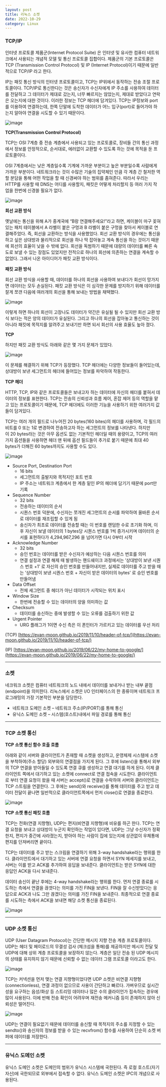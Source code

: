 ```yaml
---
layout: post
title: 리눅스 소켓
date: 2022-10-29
category: Linux
---
```


### TCP/IP

인터넷 프로토콜 제품군(Internet Protocol Suite) 은 인터넷 및 유사한 컴퓨터 네트워크에서 사용되는 개념적 모델 및 통신 프로토콜 집합이다. 제품군의 기본 프로토콜은 TCP (Transmission Control Protocol) 및 IP (Internet Protocol)이기 때문에 일반적으로 TCP/IP 라고 한다. 

IP는 패킷 통신 방식의 인터넷 프로토콜이고, TCP는 IP위에서 동작하는 전송 조절 프로토콜이다. TCP/IP로 통신한다는 것은 송신자가 수신자에게 IP 주소를 사용하여 데이터를 전달하고 그 데이터가 제대로 갔는지, 너무 빠르지는 않았는지, 제대로 받았다고 연락은 오는지에 대한 것이다. 이러한 정보는 TCP 헤더에 담겨있다. TCP는 IP정보와 port를 이용하여 연결하는데, 한쪽 단말에 도착한 데이터가 어느 입구(port)로 들어가야 하는지 알아야 연결을 시도할 수 있기 때문이다. 

![image](https://user-images.githubusercontent.com/61526722/198794128-dea75f40-ddbb-4360-b68f-188c24110f64.png)

**TCP(Transmission Control Protocol)**

TCP는 OSI 7계층 중 전송 계층에서 사용되고 있는 프로토콜로, 장비들 간의 통신 과정에서 정보를 안정적으로, 순서대로, 에러없이 교환할 수 있도록 하는 것에 목적을 둔 프로토콜이다. 

OSI 7계층에서는 낮은 계층일수록 기계에 가까운 부분이고 높은 부분일수록 사람에게 가까운 부분이다. 네트워크라는 것이 수많은 기술의 집약체인 만큼 각 계층 간 철저한 역할 분담을 통해 어떤 작업을 할 때 신경써야 하는 범위를 좀혀준다. 따라서 우리는 HTTP를 사용할 때 DNS는 어디를 사용할지, 패킷은 어떻게 처리할지 등 여러 가지 작업을 한번에 신경쓸 필요가 없다.

![image](https://user-images.githubusercontent.com/61526722/198794198-b5ad32c7-f6bc-4eab-b160-9e2443651068.png)

**회선 교환 방식**

옛날에는 통신을 위해 A가 중계국에 “B랑 연결해주세요!”라고 하면, 케이블이 마구 꽂혀있는 패치 테이블에서 A 라벨이 붙은 구멍과 B 라벨이 붙은 구멍을 찾아서 케이블로 연결해주었다. 즉, 회선을 교환하는 방식을 사용했었다. 회선 교환 방식의 경우에는 통신을 하고 싶은 상대방과 물리적으로 회선을 하나 딱 잡아놓고 계속 통신을 하는 것이기 때문에 회선의 효율이 낮을 수 밖에 없다. 회선을 독범하기 때문에 대량의 데이터를 빠른 속도로 보낼 수 있는 장점도 있었지만 전적으로 하나의 회선에 의존하는 연결을 계속할 수 없었다. 그래서 나온 아이디어가 패킷 교환 방식이다. 

**패킷 교환 방식**

회선 교환 방식을 사용할 때, 데이터를 하나의 회선을 사용하여 보내다가 회선이 망가지면 데이터는 모두 손실된다. 패킷 교환 방식은 이 심각한 문제를 방지하기 위해 데이터를 잘게 쪼갠 다음에 여러개의 회선을 통해 보내는 방법을 채택했다. 

![image](https://user-images.githubusercontent.com/61526722/198794263-525d3dc4-937f-44ca-9946-81f8e53dab92.png)

이렇게 하면 하나의 회선이 고장나도 데이터가 약간은 유실될 될 수 있지만 회선 교환 방식 보다는 적은 양의 데이터가 유실된다. 그리고 하나의 회선을 잡아놓고 통신하는 것이 아니라 패킷에 목적지를 알려주고 보내기만 하면 되서 회선의 사용 효율도 높아 졌다. 

**TCP**

하지만 패킷 교환 방식도 아래와 같은 몇 가지 문제가 있었다. 

![image](https://user-images.githubusercontent.com/61526722/198794338-b87787e1-ec7b-484a-86b8-7202fa6e66a3.png)

이 문제를 해결하기 위해 TCP가 등장했다. TCP 헤더에는 다양한 정보들이 들어있는데, 상대방이 보낸 세그먼트의 헤더에 들어있는 정보를 파악하여 작동한다. 

**TCP 헤더**

HTTP, TCP, IP와 같은 프로토콜들은 보내고자 하는 데이터에 자신의 헤더를 붙혀서 데이터의 정보를 표현한다. TCP는 전송의 신뢰성과 흐름 제어, 혼잡 제어 등의 역할을 맡고 있는 프로토콜이기 때문에, TCP 헤더에도 이러한 기능을 사용하기 위한 여러가지 값들이 담겨있다.

TCP는 여러 개의 필드로 나누어진 20 bytes(160 bites)의 헤더를 사용하며, 각 필드의 비트를 0 또는 1로 변경하여 전송하고자 하는 세그먼트의 정보를 나타낸다. 하지만 이 20 bytes라는 것은 아무 옵션도 없는 기본적인 헤더일 때의 용량이고, TCP의 여러가지 옵션들을 사용하면 헤더 맨 뒤에 옵션 필드들이 추가로 붙기 때문에 최대 40 bytes가 더해진 60 bytes까지도 사용할 수도 있다.

![image](https://user-images.githubusercontent.com/61526722/198794411-d9a9ec85-82ec-4b86-bca6-daba571461ee.png)

- Source Port, Destination Port
    - 16 bits
    - 세그먼트의 출발지와 목적지인 포트 번호
    - IP 주소는 네트워크 계층에서 한 계층 밑인 IP의 헤더에 담기기 때문에 port만 기록
- Sequence Number
    - 32 bits
    - 전송하는 데이터의 순서
    - 시퀀스 번호 덕분에, 수신자는 쪼개진 세그먼트의 순서를 파악하여 올바른 순서로 데이터를 재조립할 수 있게 됨
    - 송신자가 최초로 데이터를 전송할 때는 이 번호를 랜덤한 수로 초기화 하며, 이후 자신이 보낼 데이터의 1 bytes당 시퀀스 번호를 1씩 증가시키며 데이터의 순서를 표현하다가 4,294,967,296 을 넘어가면 다시 0부터 시작
- Acknowledge Number
    - 32 bits
    - 승인 번호는 데이터를 받은 수신자가 예상하는 다음 시퀀스 번호를 의미
    - 연결 설정과 연결 해제 때 발생하는 핸드쉐이크 과정에서는 ’상대방이 보낸 시퀀스 번호 +1’ 로 자신의 승인 번호를 만들어내지만, 실제로 데이터를 주고 받을 때는 ’상대방이 보낸 시퀀스 번호 + 자신이 받은 데이터의 bytes’ 로 승인 번호를 만들어냄
- Data Offset
    - 전체 세그먼트 중 헤더가 아닌 데이터가 시작되는 위치 표시
- Window Size
    - 한번에 전송할 수 있는 데이터의 양을 의미하는 값
- Checksum
    - 데이터를 송신하는 중에 발생할 수 있는 오류를 검출하기 위한 값
- Urgent Pointer
    - URG 플래그가 1이면 수신 측은 이 폰인터가 가르키고 있는 데이터를 우선 처리

(TCP) [https://evan-moon.github.io/2019/11/10/header-of-tcp/](https://evan-moon.github.io/2019/11/10/header-of-tcp/)

(IP) [https://evan-moon.github.io/2019/06/22/my-home-to-google/](https://evan-moon.github.io/2019/06/22/my-home-to-google/)

---

### 소켓

네크워크 소켓은 컴퓨터 네트워크의 노드 내에서 데이터를 보내거나 받는 내부 끝점(endpoint)을 의미한다. 리눅스에서 소켓은 I/O 인터페이스의 한 종류이며 네트워크 프로그래밍의 가장 기본적인 부분을 담당한다. 

- 네트워크 도메인 소켓 – 네트워크 주소(IP/PORT)를 통해 통신
- 유닉스 도메인 소켓 – 시스템(호스트)내에서 파일 경로를 통해 통신

---

### TCP 소켓 통신

**TCP 소켓 통신 함수 호출 흐름**

아래와  같이 서버와 클라이언트가 존재할 때 소켓을 생성하고, 운영체제 시스템에 소켓을 부착하여(주소 할당) 외부와의 연결점을 가지게 된다. 그 후에 listen()을 통해서 외부의 TCP 연결을 받아들일 수 있도록 연결 큐를 생성하고 연결 대기를 하게 된다. 이제 클라이언트 쪽에서 대기하고 있는 소켓에 connect로 연결 접속을 시도한다. 클라이언트로 부터 연결 요청이 왔을 때 서버는 accept()로 연결을 수락하여 서버와 클라이언트는 TCP 스트림을 연결한다. 그 후에는 send()와 receive()를 통해 데이터를 주고 받고 데이터 전달이 끝나면 일반적으로 클라이언트쪽에서 먼저 close()로 연결을 종료한다.

![image](https://user-images.githubusercontent.com/61526722/198794505-50c39f96-a90f-418b-aa06-b1a1ffcd16c6.png)

**TCP 소켓 통신 패킷 흐름**

TCP는 전화(연결 지향형), UDP는 편지(비연결 지향형)에 비유를 하곤 한다. TCP는 연결 요청을 보내고 상대방이 누군지 확인하는 작업이 있다면, UDP는 그냥 수신자가 정확한지, 편지가 중간에 사라졌는지, 받아야 하는 사람이 집에 있는지에 상관없이 우체통에 편지를 던져버리면 끝이다. 

TCP는 데이터를 주고 받는 스크림을 연결하기 위해 3-way handshake라는 행위를 한다. 클라이언트에서 대기하고 있는 서버에 연결 요청을 하면서 SYN 메세지를 보내고, 서버는 이를 받고 ACK를 추가하여 응답을 보내준다. 클라이언트는 받은 SYN에 대한 응답인 ACK을 다시 보내준다. 

데이터 송신이 끝난 후에는 4-way handshake라는 행위를 한다. 먼저 연결 종료를 시도하는 측에서 연결을 끊겟다는 의미를 가진 FIN을 보낸다. FIN을 잘 수신받았다는 응답으로 ACK과 나도 그만 끊겠다는 의미를 가진 FIN을 보내준다. 최종적으로 연결 종료를 시도하는 측에서 ACK을 보내면 해당 소켓 통신을 종료된다.  

![image](https://user-images.githubusercontent.com/61526722/198794586-a36a1d89-9d12-432a-89b3-cdbd783b1deb.png)

---

### UDP 소켓 통신

UDP (User Datagram Protocol)는 간단한 메시지 지향 전송 계층 프로토콜이다. UDP는 헤더 및 페이로드의 무결성 검사 (체크섬을 통해)를 제공하지만 메시지 전달 및 UDP에 대해 상위 계층 프로토콜을 보장하지 않는다. 계층은 일단 전송 된 UDP 메시지의 상태를 유지하지 않기 때문에 신뢰할 수 없는 데이터 그램 프로토콜 이라고도 한다. 

![image](https://user-images.githubusercontent.com/61526722/198794673-78f25b0d-dd27-4996-ba30-fafddc2fa89a.png)

TCP는 커넥션을 먼저 맺는 연결 지향형이었다면 UDP 소켓은 비연결 지향형(connectionless), 연결 과정이 없으므로 사용이 간단하고 빠르다. 가벼우므로 실시간성을 요구하는 음성/화상 등 스트리밍 데이터나 많은 수의 클라이언가 접속하는 경우에 많이 사용된다. 이에 반해 전송 확인이 어려우며 재전송 메커니즘 등이 존재하지 않아 신뢰성은 떨어진다. 

![image](https://user-images.githubusercontent.com/61526722/198794749-4033311a-ba79-4c5e-9a84-f24a0d26f1bc.png)

UDP는 연결이 필요없기 때문에 데이터를 송신할 때 목적지의 주소를 지정할 수 있는 sendto()와 송신자의 정보를 받을 수 있는 recvfrom() 함수를 사용하여 단순히 소켓 버퍼에 데이터를 저장한다. 

---

### 유닉스 도메인 소켓

유닉스 도메인 소켓은 도메인의 범위가 유닉스 시스템에 국한된다. 즉 로컬 호스트(자기 자신)에 국한되므로 외부에서 접속할 수 없다. 유닉스 도메인 소켓은 IPC의 개념으로 사용된다.
